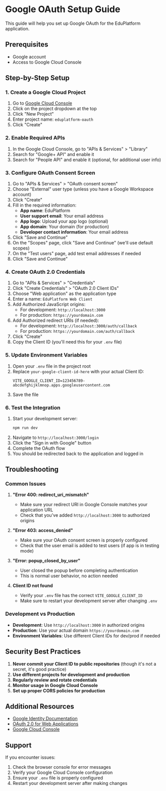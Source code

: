 # Google OAuth Setup Guide

This guide will help you set up Google OAuth for the EduPlatform application.

## Prerequisites
- Google account
- Access to Google Cloud Console

## Step-by-Step Setup

### 1. Create a Google Cloud Project

1. Go to [Google Cloud Console](https://console.cloud.google.com/)
2. Click on the project dropdown at the top
3. Click "New Project"
4. Enter project name: `eduplatform-oauth`
5. Click "Create"

### 2. Enable Required APIs

1. In the Google Cloud Console, go to "APIs & Services" > "Library"
2. Search for "Google+ API" and enable it
3. Search for "People API" and enable it (optional, for additional user info)

### 3. Configure OAuth Consent Screen

1. Go to "APIs & Services" > "OAuth consent screen"
2. Choose "External" user type (unless you have a Google Workspace account)
3. Click "Create"
4. Fill in the required information:
   - **App name**: EduPlatform
   - **User support email**: Your email address
   - **App logo**: Upload your app logo (optional)
   - **App domain**: Your domain (for production)
   - **Developer contact information**: Your email address
5. Click "Save and Continue"
6. On the "Scopes" page, click "Save and Continue" (we'll use default scopes)
7. On the "Test users" page, add test email addresses if needed
8. Click "Save and Continue"

### 4. Create OAuth 2.0 Credentials

1. Go to "APIs & Services" > "Credentials"
2. Click "Create Credentials" > "OAuth 2.0 Client IDs"
3. Choose "Web application" as the application type
4. Enter a name: `EduPlatform Web Client`
5. Add Authorized JavaScript origins:
   - For development: `http://localhost:3000`
   - For production: `https://yourdomain.com`
6. Add Authorized redirect URIs (if needed):
   - For development: `http://localhost:3000/auth/callback`
   - For production: `https://yourdomain.com/auth/callback`
7. Click "Create"
8. Copy the Client ID (you'll need this for your `.env` file)

### 5. Update Environment Variables

1. Open your `.env` file in the project root
2. Replace `your-google-client-id-here` with your actual Client ID:
   ```
   VITE_GOOGLE_CLIENT_ID=123456789-abcdefghijklmnop.apps.googleusercontent.com
   ```
3. Save the file

### 6. Test the Integration

1. Start your development server:
   ```bash
   npm run dev
   ```
2. Navigate to `http://localhost:3000/login`
3. Click the "Sign in with Google" button
4. Complete the OAuth flow
5. You should be redirected back to the application and logged in

## Troubleshooting

### Common Issues

1. **"Error 400: redirect_uri_mismatch"**
   - Make sure your redirect URI in Google Console matches your application URL
   - Check that you've added `http://localhost:3000` to authorized origins

2. **"Error 403: access_denied"**
   - Make sure your OAuth consent screen is properly configured
   - Check that the user email is added to test users (if app is in testing mode)

3. **"Error: popup_closed_by_user"**
   - User closed the popup before completing authentication
   - This is normal user behavior, no action needed

4. **Client ID not found**
   - Verify your `.env` file has the correct `VITE_GOOGLE_CLIENT_ID`
   - Make sure to restart your development server after changing `.env`

### Development vs Production

- **Development**: Use `http://localhost:3000` in authorized origins
- **Production**: Use your actual domain `https://yourdomain.com`
- **Environment Variables**: Use different Client IDs for dev/prod if needed

## Security Best Practices

1. **Never commit your Client ID to public repositories** (though it's not a secret, it's good practice)
2. **Use different projects for development and production**
3. **Regularly review and rotate credentials**
4. **Monitor usage in Google Cloud Console**
5. **Set up proper CORS policies for production**

## Additional Resources

- [Google Identity Documentation](https://developers.google.com/identity)
- [OAuth 2.0 for Web Applications](https://developers.google.com/identity/protocols/oauth2/web-server)
- [Google Cloud Console](https://console.cloud.google.com/)

## Support

If you encounter issues:
1. Check the browser console for error messages
2. Verify your Google Cloud Console configuration
3. Ensure your `.env` file is properly configured
4. Restart your development server after making changes
